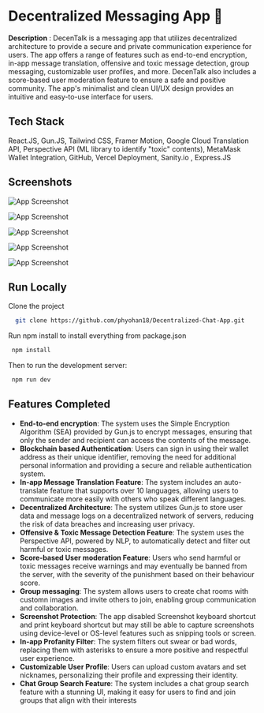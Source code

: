 
# Decentralized Messaging App 💬

**Description** : DecenTalk is a messaging app that utilizes
decentralized architecture to provide a
secure and private communication
experience for users. The app offers a
range of features such as end-to-end
encryption, in-app message translation,
offensive and toxic message detection,
group messaging, customizable user
profiles, and more. DecenTalk also includes
a score-based user moderation feature to
ensure a safe and positive community. The
app's minimalist and clean UI/UX design
provides an intuitive and easy-to-use
interface for users.

## Tech Stack

React.JS, Gun.JS, Tailwind CSS, Framer Motion, Google
Cloud Translation API, Perspective API (ML
library to identify "toxic" contents),
MetaMask Wallet Integration, GitHub,
Vercel Deployment, Sanity.io , Express.JS

## Screenshots

![App Screenshot](https://i.ibb.co/dMrBZrj/Screenshot-2023-03-01-181706.png)


![App Screenshot](https://i.ibb.co/PGzBfq9/Screenshot-2023-03-01-182008.png)

![App Screenshot](https://i.ibb.co/XY2bzZ8/Screenshot-2023-03-01-182153.png)

![App Screenshot](https://i.ibb.co/fYMQKgy/Screenshot-2023-03-01-182254.png)

![App Screenshot](https://i.ibb.co/d73z0WP/Screenshot-2023-03-01-182454.png)

## Run Locally

Clone the project

```bash
  git clone https://github.com/phyohan18/Decentralized-Chat-App.git
```

Run npm install to install everything from package.json

```bash
 npm install
```

Then to run the development server:

```bash
 npm run dev
```

## Features Completed

- **End-to-end encryption**: The system uses the Simple Encryption Algorithm (SEA) provided by Gun.js to encrypt messages, ensuring that only the sender and recipient can access the contents of the message.
- **Blockchain based Authentication**: Users can sign in using their wallet address as their unique identifier, removing the need for additional personal information and providing a secure and reliable authentication system.
- **In-app Message Translation Feature**: The system includes an auto-translate feature that supports over 10 languages, allowing users to communicate more easily with others who speak different languages.
- **Decentralized Architecture**: The system utilizes Gun.js to store user data and message logs on a decentralized network of servers, reducing the risk of data breaches and increasing user privacy.
- **Offensive & Toxic Message Detection Feature**: The system uses the Perspective API, powered by NLP, to automatically detect and filter out harmful or toxic messages.
- **Score-based User moderation Feature**: Users who send harmful or toxic messages receive warnings and may eventually be banned from the server, with the severity of the punishment based on their behaviour score.
- **Group messaging**: The system allows users to create chat rooms with customn images and invite others to join, enabling group communication and collaboration.
- **Screenshot Protection**: The app disabled Screenshot keyboard shortcut and print keyboard shortcut but may still be able to capture screenshots using device-level or OS-level features such as snipping tools or screen.
- **In-app Profanity Filter**: The system filters out swear or bad words, replacing them with asterisks to ensure a more positive and respectful user experience.
- **Customizable User Profile**: Users can upload custom avatars and set nicknames, personalizing their profile and expressing their identity.
- **Chat Group Search Feature**: The system includes a chat group search feature with a stunning UI, making it easy for users to find and join groups that align with their interests

